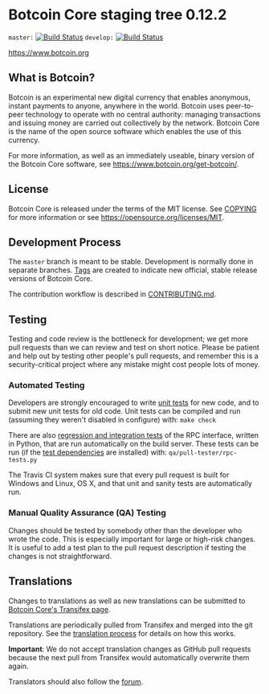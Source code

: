 Botcoin Core staging tree 0.12.2
===============================

`master:` [![Build Status](https://travis-ci.org/botcoin-core/botcoin.svg?branch=master)](https://travis-ci.org/botcoin-core/botcoin) `develop:` [![Build Status](https://travis-ci.org/botcoin-core/botcoin.svg?branch=develop)](https://travis-ci.org/botcoin-core/botcoin/branches)

https://www.botcoin.org


What is Botcoin?
----------------

Botcoin is an experimental new digital currency that enables anonymous, instant
payments to anyone, anywhere in the world. Botcoin uses peer-to-peer technology
to operate with no central authority: managing transactions and issuing money
are carried out collectively by the network. Botcoin Core is the name of the open
source software which enables the use of this currency.

For more information, as well as an immediately useable, binary version of
the Botcoin Core software, see https://www.botcoin.org/get-botcoin/.


License
-------

Botcoin Core is released under the terms of the MIT license. See [COPYING](COPYING) for more
information or see https://opensource.org/licenses/MIT.

Development Process
-------------------

The `master` branch is meant to be stable. Development is normally done in separate branches.
[Tags](https://github.com/botcoin-core/botcoin/tags) are created to indicate new official,
stable release versions of Botcoin Core.

The contribution workflow is described in [CONTRIBUTING.md](CONTRIBUTING.md).

Testing
-------

Testing and code review is the bottleneck for development; we get more pull
requests than we can review and test on short notice. Please be patient and help out by testing
other people's pull requests, and remember this is a security-critical project where any mistake might cost people
lots of money.

### Automated Testing

Developers are strongly encouraged to write [unit tests](/doc/unit-tests.md) for new code, and to
submit new unit tests for old code. Unit tests can be compiled and run
(assuming they weren't disabled in configure) with: `make check`

There are also [regression and integration tests](/qa) of the RPC interface, written
in Python, that are run automatically on the build server.
These tests can be run (if the [test dependencies](/qa) are installed) with: `qa/pull-tester/rpc-tests.py`

The Travis CI system makes sure that every pull request is built for Windows
and Linux, OS X, and that unit and sanity tests are automatically run.

### Manual Quality Assurance (QA) Testing

Changes should be tested by somebody other than the developer who wrote the
code. This is especially important for large or high-risk changes. It is useful
to add a test plan to the pull request description if testing the changes is
not straightforward.

Translations
------------

Changes to translations as well as new translations can be submitted to
[Botcoin Core's Transifex page](https://www.transifex.com/projects/p/botcoin/).

Translations are periodically pulled from Transifex and merged into the git repository. See the
[translation process](doc/translation_process.md) for details on how this works.

**Important**: We do not accept translation changes as GitHub pull requests because the next
pull from Transifex would automatically overwrite them again.

Translators should also follow the [forum](https://www.botcoin.org/forum/topic/botcoin-worldwide-collaboration.88/).
